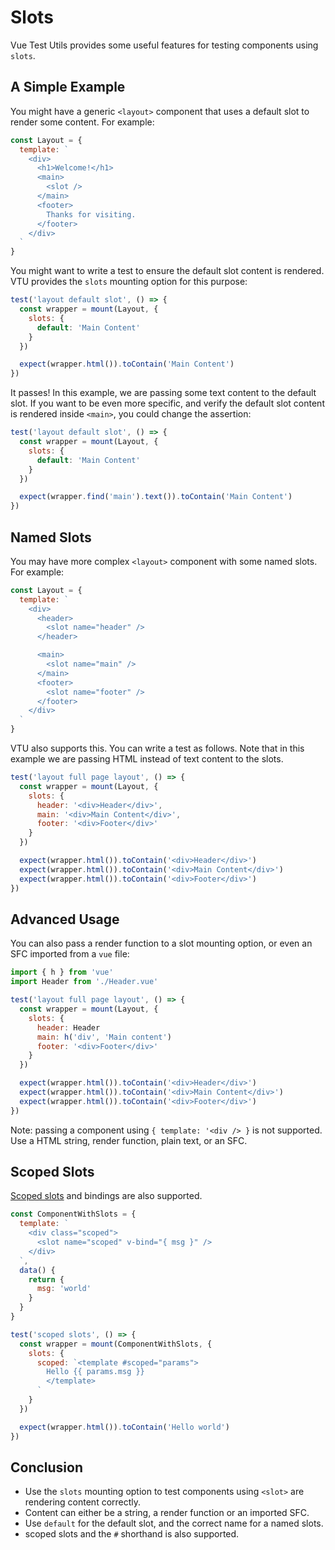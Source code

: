# Slots

Vue Test Utils provides some useful features for testing components using `slots`.

## A Simple Example

You might have a generic `<layout>` component that uses a default slot to render some content. For example:

```js
const Layout = {
  template: `
    <div>
      <h1>Welcome!</h1>
      <main>
        <slot />
      </main>
      <footer>
        Thanks for visiting.
      </footer>
    </div>
  `
}
```

You might want to write a test to ensure the default slot content is rendered. VTU provides the `slots` mounting option for this purpose:

```js
test('layout default slot', () => {
  const wrapper = mount(Layout, {
    slots: {
      default: 'Main Content'
    }
  })

  expect(wrapper.html()).toContain('Main Content')
})
```

It passes! In this example, we are passing some text content to the default slot. If you want to be even more specific, and verify the default slot content is rendered inside `<main>`, you could change the assertion:

```js
test('layout default slot', () => {
  const wrapper = mount(Layout, {
    slots: {
      default: 'Main Content'
    }
  })

  expect(wrapper.find('main').text()).toContain('Main Content')
})
```

## Named Slots

You may have more complex `<layout>` component with some named slots. For example:

```js
const Layout = {
  template: `
    <div>
      <header>
        <slot name="header" />
      </header>

      <main>
        <slot name="main" />
      </main>
      <footer>
        <slot name="footer" />
      </footer>
    </div>
  `
}
```

VTU also supports this. You can write a test as follows. Note that in this example we are passing HTML instead of text content to the slots.

```js
test('layout full page layout', () => {
  const wrapper = mount(Layout, {
    slots: {
      header: '<div>Header</div>',
      main: '<div>Main Content</div>',
      footer: '<div>Footer</div>'
    }
  })

  expect(wrapper.html()).toContain('<div>Header</div>')
  expect(wrapper.html()).toContain('<div>Main Content</div>')
  expect(wrapper.html()).toContain('<div>Footer</div>')
})
```

## Advanced Usage

You can also pass a render function to a slot mounting option, or even an SFC imported from a `vue` file:

```js
import { h } from 'vue'
import Header from './Header.vue'

test('layout full page layout', () => {
  const wrapper = mount(Layout, {
    slots: {
      header: Header
      main: h('div', 'Main content')
      footer: '<div>Footer</div>'
    }
  })

  expect(wrapper.html()).toContain('<div>Header</div>')
  expect(wrapper.html()).toContain('<div>Main Content</div>')
  expect(wrapper.html()).toContain('<div>Footer</div>')
})
```

Note: passing a component using `{ template: '<div /> }` is not supported. Use a HTML string, render function, plain text, or an SFC.

## Scoped Slots

[Scoped slots](https://v3.vuejs.org/guide/component-slots.html#scoped-slots) and bindings are also supported.

```js
const ComponentWithSlots = {
  template: `
    <div class="scoped">
      <slot name="scoped" v-bind="{ msg }" />
    </div>
  `,
  data() {
    return {
      msg: 'world'
    }
  }
}

test('scoped slots', () => {
  const wrapper = mount(ComponentWithSlots, {
    slots: {
      scoped: `<template #scoped="params">
        Hello {{ params.msg }}
        </template>
      `
    }
  })

  expect(wrapper.html()).toContain('Hello world')
})
```

## Conclusion

- Use the `slots` mounting option to test components using `<slot>` are rendering content correctly.
- Content can either be a string, a render function or an imported SFC.
- Use `default` for the default slot, and the correct name for a named slots.
- scoped slots and the `#` shorthand is also supported.
